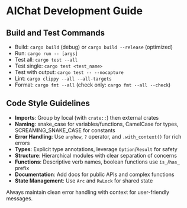 # AIChat Development Guide

## Build and Test Commands
- Build: `cargo build` (debug) or `cargo build --release` (optimized)
- Run: `cargo run -- [args]` 
- Test all: `cargo test --all`
- Test single: `cargo test <test_name>`
- Test with output: `cargo test -- --nocapture`
- Lint: `cargo clippy --all --all-targets`
- Format: `cargo fmt --all` (check only: `cargo fmt --all --check`)

## Code Style Guidelines
- **Imports**: Group by local (with `crate::`) then external crates
- **Naming**: snake_case for variables/functions, CamelCase for types, SCREAMING_SNAKE_CASE for constants
- **Error Handling**: Use `anyhow`, `?` operator, and `.with_context()` for rich errors
- **Types**: Explicit type annotations, leverage `Option`/`Result` for safety
- **Structure**: Hierarchical modules with clear separation of concerns
- **Functions**: Descriptive verb names, boolean functions use `is_`/`has_` prefix
- **Documentation**: Add docs for public APIs and complex functions
- **State Management**: Use `Arc` and `RwLock` for shared state

Always maintain clean error handling with context for user-friendly messages.